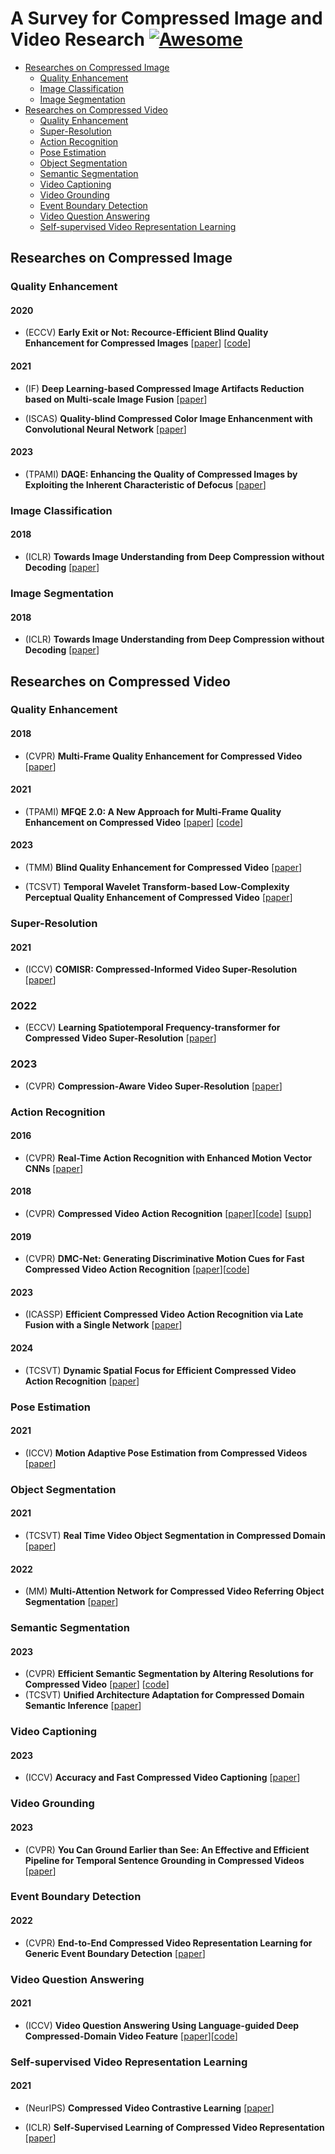 # A Survey for Compressed Image and Video Research [![Awesome](https://cdn.rawgit.com/sindresorhus/awesome/d7305f38d29fed78fa85652e3a63e154dd8e8829/media/badge.svg)](https://github.com/sindresorhus/awesome)
- [Researches on Compressed Image](#researches-on-compressed-image)
  - [Quality Enhancement](#quality-enhancement)
  - [Image Classification](#image-classification)
  - [Image Segmentation](#image-segmentation)
- [Researches on Compressed Video](#researches-on-compressed-video)
  - [Quality Enhancement](#quality-enhancement)
  - [Super-Resolution](#super-resolution)
  - [Action Recognition](#action-recognition)
  - [Pose Estimation](#pose-estimation)
  - [Object Segmentation](#object-segmentation)
  - [Semantic Segmentation](#semantic-segmentation)
  - [Video Captioning](#video-captioning)
  - [Video Grounding](#video-grounding)
  - [Event Boundary Detection](#event-boundary-detection)
  - [Video Question Answering](#video-question-answering)
  - [Self-supervised Video Representation Learning](#self-supervised-video-representation-learning)

## Researches on Compressed Image
### Quality Enhancement
#### 2020
- (ECCV) **Early Exit or Not: Recource-Efficient Blind Quality Enhancement for Compressed Images** [[paper](https://arxiv.org/pdf/2006.16581.pdf)] [[code](https://github.com/RyanXingQL/RBQE)]

#### 2021
- (IF) **Deep Learning-based Compressed Image Artifacts Reduction based on Multi-scale Image Fusion** [[paper](https://www.sciencedirect.com/science/article/pii/S1566253520303857)]
  
- (ISCAS) **Quality-blind Compressed Color Image Enhancenment with Convolutional Neural Network** [[paper](https://ieeexplore.ieee.org/document/9401182)]
  
#### 2023
- (TPAMI) **DAQE: Enhancing the Quality of Compressed Images by Exploiting the Inherent Characteristic of Defocus** [[paper](https://ieeexplore.ieee.org/abstract/document/10073543/)]

### Image Classification
#### 2018
- (ICLR) **Towards Image Understanding from Deep Compression without Decoding** [[paper](https://openreview.net/pdf?id=HkXWCMbRW)]

### Image Segmentation
#### 2018
- (ICLR) **Towards Image Understanding from Deep Compression without Decoding** [[paper](https://openreview.net/pdf?id=HkXWCMbRW)]
  
## Researches on Compressed Video
### Quality Enhancement
#### 2018
- (CVPR) **Multi-Frame Quality Enhancement for Compressed Video** [[paper](https://openaccess.thecvf.com/content_cvpr_2018/papers/Yang_Multi-Frame_Quality_Enhancement_CVPR_2018_paper.pdf)]

#### 2021
- (TPAMI) **MFQE 2.0: A New Approach for Multi-Frame Quality Enhancement on Compressed Video** [[paper](https://ieeexplore.ieee.org/document/8855019)] [[code](https://github.com/ryanxingql/mfqev2.0)]
  
#### 2023 
- (TMM) **Blind Quality Enhancement for Compressed Video** [[paper](https://ieeexplore.ieee.org/document/10343127)]
  
- (TCSVT) **Temporal Wavelet Transform-based Low-Complexity Perceptual Quality Enhancement of Compressed Video** [[paper](https://ieeexplore.ieee.org/document/10254565)]

### Super-Resolution
#### 2021
- (ICCV) **COMISR: Compressed-Informed Video Super-Resolution** [[paper](https://arxiv.org/pdf/2105.01237.pdf)]

### 2022
- (ECCV) **Learning Spatiotemporal Frequency-transformer for Compressed Video Super-Resolution** [[paper](https://arxiv.org/pdf/2208.03012.pdf)]

### 2023
- (CVPR) **Compression-Aware Video Super-Resolution** [[paper](https://openaccess.thecvf.com/content/CVPR2023/papers/Wang_Compression-Aware_Video_Super-Resolution_CVPR_2023_paper.pdf)]
  
### Action Recognition
#### 2016
- (CVPR) **Real-Time Action Recognition with Enhanced Motion Vector CNNs** [[paper](https://openaccess.thecvf.com/content_cvpr_2016/papers/Zhang_Real-Time_Action_Recognition_CVPR_2016_paper.pdf)]

#### 2018
- (CVPR) **Compressed Video Action Recognition** [[paper](https://openaccess.thecvf.com/content_cvpr_2018/papers_backup/Wu_Compressed_Video_Action_CVPR_2018_paper.pdf)][[code](https://github.com/chaoyuaw/pytorch-coviar)] [[supp](https://openaccess.thecvf.com/content_cvpr_2018/Supplemental/3006-supp.pdf)]

#### 2019
- (CVPR) **DMC-Net: Generating Discriminative Motion Cues for Fast Compressed Video Action Recognition** [[paper](https://openaccess.thecvf.com/content_CVPR_2019/papers/Shou_DMC-Net_Generating_Discriminative_Motion_Cues_for_Fast_Compressed_Video_Action_CVPR_2019_paper.pdf)][[code](https://github.com/facebookresearch/dmc-net)]

#### 2023
- (ICASSP) **Efficient Compressed Video Action Recognition via Late Fusion with a Single Network** [[paper](https://ieeexplore.ieee.org/document/10096477)]

#### 2024
- (TCSVT) **Dynamic Spatial Focus for Efficient Compressed Video Action Recognition** [[paper](https://ieeexplore.ieee.org/document/10155270)]

### Pose Estimation
#### 2021
- (ICCV) **Motion Adaptive Pose Estimation from Compressed Videos** [[paper](https://openaccess.thecvf.com/content/ICCV2021/papers/Fan_Motion_Adaptive_Pose_Estimation_From_Compressed_Videos_ICCV_2021_paper.pdf)]

### Object Segmentation
#### 2021
- (TCSVT) **Real Time Video Object Segmentation in Compressed Domain** [[paper](https://ieeexplore.ieee.org/document/8982035)]
  
#### 2022
- (MM) **Multi-Attention Network for Compressed Video Referring Object Segmentation** [[paper](https://dl.acm.org/doi/10.1145/3503161.3547761)]

### Semantic Segmentation
#### 2023
- (CVPR) **Efficient Semantic Segmentation by Altering Resolutions for Compressed Video** [[paper](https://openaccess.thecvf.com/content/CVPR2023/papers/Hu_Efficient_Semantic_Segmentation_by_Altering_Resolutions_for_Compressed_Videos_CVPR_2023_paper.pdf)]
  [[code](https://github.com/THU-LYJ-Lab/AR-Seg)]
- (TCSVT) **Unified Architecture Adaptation for Compressed Domain Semantic Inference** [[paper](https://ieeexplore.ieee.org/document/10029924)]

### Video Captioning
#### 2023
- (ICCV) **Accuracy and Fast Compressed Video Captioning** [[paper](https://openaccess.thecvf.com/content/ICCV2023/papers/Shen_Accurate_and_Fast_Compressed_Video_Captioning_ICCV_2023_paper.pdf)]

### Video Grounding
#### 2023
- (CVPR) **You Can Ground Earlier than See: An Effective and Efficient Pipeline for Temporal Sentence Grounding in Compressed Videos** [[paper](https://openaccess.thecvf.com/content/CVPR2023/papers/Fang_You_Can_Ground_Earlier_Than_See_An_Effective_and_Efficient_CVPR_2023_paper.pdf)]

### Event Boundary Detection
#### 2022
- (CVPR) **End-to-End Compressed Video Representation  Learning for Generic Event Boundary Detection** [[paper](https://openaccess.thecvf.com/content/CVPR2022/papers/Li_End-to-End_Compressed_Video_Representation_Learning_for_Generic_Event_Boundary_Detection_CVPR_2022_paper.pdf)]

### Video Question Answering
#### 2021
- (ICCV) **Video Question Answering Using Language-guided Deep Compressed-Domain Video Feature** [[paper](https://openaccess.thecvf.com/content/ICCV2021/papers/Kim_Video_Question_Answering_Using_Language-Guided_Deep_Compressed-Domain_Video_Feature_ICCV_2021_paper.pdf)][[code](https://github.com/Nayoung-Kim-ICP/VQAC)]

### Self-supervised Video Representation Learning
#### 2021
- (NeurIPS) **Compressed Video Contrastive Learning** [[paper](https://papers.nips.cc/paper/2021/file/7647966b7343c29048673252e490f736-Paper.pdf)]

- (ICLR) **Self-Supervised Learning of Compressed Video Representation** [[paper](https://openreview.net/pdf?id=jMPcEkJpdD)]
